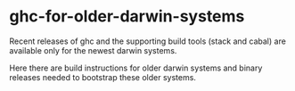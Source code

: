 # ghc-for-older-darwin-systems

Recent releases of ghc and the supporting build tools (stack and cabal) are available only for the newest darwin systems.

Here there are build instructions for older darwin systems and binary releases needed to bootstrap these older systems.
